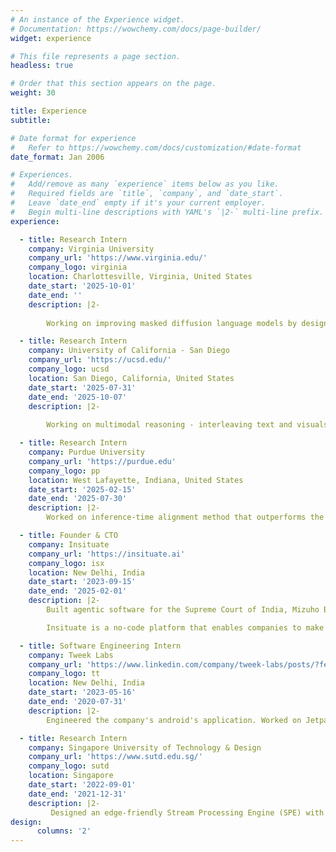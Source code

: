 ```yaml
---
# An instance of the Experience widget.
# Documentation: https://wowchemy.com/docs/page-builder/
widget: experience

# This file represents a page section.
headless: true

# Order that this section appears on the page.
weight: 30

title: Experience
subtitle:

# Date format for experience
#   Refer to https://wowchemy.com/docs/customization/#date-format
date_format: Jan 2006

# Experiences.
#   Add/remove as many `experience` items below as you like.
#   Required fields are `title`, `company`, and `date_start`.
#   Leave `date_end` empty if it's your current employer.
#   Begin multi-line descriptions with YAML's `|2-` multi-line prefix.
experience:

  - title: Research Intern
    company: Virginia University
    company_url: 'https://www.virginia.edu/'
    company_logo: virginia
    location: Charlottesville, Virginia, United States
    date_start: '2025-10-01'
    date_end: ''
    description: |2-
    
        Working on improving masked diffusion language models by designing masking curricula and principled unmasking policies to improve non-autoregressive decoding efficiency and accuracy.

  - title: Research Intern
    company: University of California - San Diego
    company_url: 'https://ucsd.edu/'
    company_logo: ucsd
    location: San Diego, California, United States
    date_start: '2025-07-31'
    date_end: '2025-10-07'
    description: |2-
    
        Working on multimodal reasoning - interleaving text and visuals within the chain-of-thought, enabling models to “think” with sketches, diagrams, and images. This work bridges language and vision to solve complex problems with richer, more interpretable reasoning.

  - title: Research Intern
    company: Purdue University
    company_url: 'https://purdue.edu'
    company_logo: pp
    location: West Lafayette, Indiana, United States
    date_start: '2025-02-15'
    date_end: '2025-07-30'
    description: |2-
        Worked on inference-time alignment method that outperforms the SOTA - Best-of-N decoding by over 30%, while reducing reward model calls by 20%. Aligned LLMs in reducing harmlessness, improved reasoning and positive sentiment generation. Submitted the work to AAAI’26 conference and TACL journal.

  - title: Founder & CTO
    company: Insituate
    company_url: 'https://insituate.ai'
    company_logo: isx
    location: New Delhi, India
    date_start: '2023-09-15'
    date_end: '2025-02-01'
    description: |2-
        Built agentic software for the Supreme Court of India, Mizuho Bank, PNC Bank and Indian High Courts.

        Insituate is a no-code platform that enables companies to make custom AI agents for industry-specific needs, and allowing them to productionize these copilots 10x faster securely on their data.

  - title: Software Engineering Intern
    company: Tweek Labs
    company_url: 'https://www.linkedin.com/company/tweek-labs/posts/?feedView=all'
    company_logo: tt
    location: New Delhi, India
    date_start: '2023-05-16'
    date_end: '2020-07-31'
    description: |2-
        Engineered the company's android's application. Worked on Jetpack-Compose library for developing. Developed multiple features currently running in production.

  - title: Research Intern
    company: Singapore University of Technology & Design
    company_url: 'https://www.sutd.edu.sg/'
    company_logo: sutd
    location: Singapore
    date_start: '2022-09-01'
    date_end: '2021-12-31'
    description: |2-
         Designed an edge-friendly Stream Processing Engine (SPE) with a congestion-aware scheduler, optimizing task-to-resource allocation using graph-based optimization.
design:
      columns: '2'
---
```

